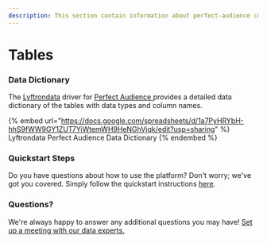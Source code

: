 ```yaml
---
description: This section contain information about perfect-audience connector tables information
---
```


# Tables

### Data Dictionary

The [Lyftrondata](https://www.lyftrondata.com/) driver for [Perfect Audience](https://www.lyftrondata.com/integration/perfect-audience/)[ ](https://www.lyftrondata.com/integration/perfect-audience/)provides a detailed data dictionary of the tables with data types and column names.

{% embed url="https://docs.google.com/spreadsheets/d/1a7PyHRYbH-hhS9fWW9GY1ZUT7YiWtemWH9HeNGhVjqk/edit?usp=sharing" %}
Lyftrondata Perfect Audience Data Dictionary
{% endembed %}

### Quickstart Steps

Do you have questions about how to use the platform? Don't worry; we've got you covered. Simply follow the quickstart instructions [here](../../../../quickstart-steps.md).

### Questions? <a href="#questions" id="questions"></a>

We're always happy to answer any additional questions you may have! [Set up a meeting with our data experts.](https://www.lyftrondata.com/book-a-meeting/)

